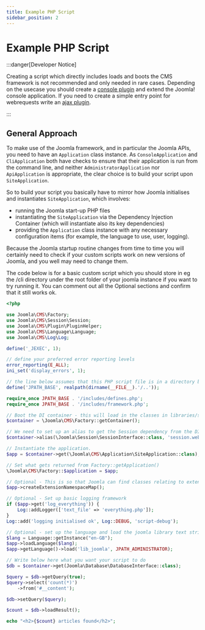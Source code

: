 ```yaml
---
title: Example PHP Script
sidebar_position: 2
---
```


# Example PHP Script

:::danger[Developer Notice]

Creating a script which directly includes loads and boots the CMS framework is not recommended and only needed in
rare cases. Depending on the usecase you should create a [console plugin](../plugins/basic-console-plugin-helloworld.md) 
and extend the Joomla! console application. If you need to create a simple entry point for webrequests write an 
[ajax plugin](../plugins/ajax-plugin.md).

:::

## General Approach
To make use of the Joomla framework, and in particular the Joomla APIs, you need to have an `Application` class instance. As `ConsoleApplication` and `CliApplication` both have checks to ensure that their application is run from the command line, and neither `AdministratorApplication` nor `ApiApplication` is appropriate, the clear choice is to build your script upon `SiteApplication`.

So to build your script you basically have to mirror how Joomla initialises and instantiates `SiteApplication`, which involves:
- running the Joomla start-up PHP files
- instantiating the `SiteApplication` via the Dependency Injection Container (which will instantiate also its key dependencies)
-  providing the `Application` class instance with any necessary configuration items (for example, the language to use, user, logging).

Because the Joomla startup routine changes from time to time you will certainly need to check if your custom scripts work on new versions of Joomla, and you well may need to change them. 

The code below is for a basic custom script which you should store in eg the /cli directory under the root folder of your joomla instance if you want to try running it. 
You can comment out all the Optional sections and confirm that it still works ok.
```php
<?php

use Joomla\CMS\Factory;
use Joomla\CMS\Session\Session;
use Joomla\CMS\Plugin\PluginHelper;
use Joomla\CMS\Language\Language;
use Joomla\CMS\Log\Log;

define('_JEXEC', 1);

// define your preferred error reporting levels
error_reporting(E_ALL);
ini_set('display_errors', 1);

// the line below assumes that this PHP script file is in a directory below the root of the joomla instance, eg in <root>/cli
define('JPATH_BASE', realpath(dirname(__FILE__).'/..'));

require_once JPATH_BASE . '/includes/defines.php';
require_once JPATH_BASE . '/includes/framework.php';

// Boot the DI container - this will load in the classes in libraries/src/Service/Provider/
$container = \Joomla\CMS\Factory::getContainer();

// We need to set up an alias to get the Session dependency from the DIC
$container->alias(\Joomla\Session\SessionInterface::class, 'session.web.site');

// Instantiate the application.
$app = $container->get(\Joomla\CMS\Application\SiteApplication::class);

// Set what gets returned from Factory::getApplication()
\Joomla\CMS\Factory::$application = $app;

// Optional - This is so that Joomla can find classes relating to extensions
$app->createExtensionNamespaceMap();

// Optional - Set up basic logging framework
if ($app->get('log_everything')) {
    Log::addLogger(['text_file' => 'everything.php']);
}
Log::add('logging initialised ok', Log::DEBUG, 'script-debug');

// Optional - set up the language and load the joomla library text strings - select your preferred language
$lang = Language::getInstance("en-GB");
$app->loadLanguage($lang);
$app->getLanguage()->load('lib_joomla', JPATH_ADMINISTRATOR);

// Write below here what you want your script to do
$db = $container->get(Joomla\Database\DatabaseInterface::class);

$query = $db->getQuery(true);
$query->select('count(*)')
    ->from('#__content');

$db->setQuery($query);

$count = $db->loadResult();

echo "<h2>{$count} articles found</h2>";
```

